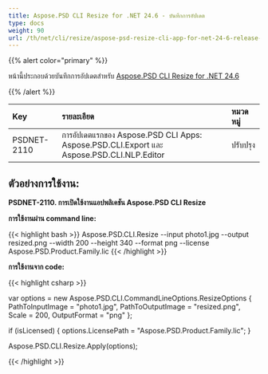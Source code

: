 ```yaml
---
title: Aspose.PSD CLI Resize for .NET 24.6 - บันทึกการอัปเดต
type: docs
weight: 90
url: /th/net/cli/resize/aspose-psd-resize-cli-app-for-net-24-6-release-notes/
---
```


{{% alert color="primary" %}}

หน้านี้ประกอบด้วยบันทึกการอัปเดตสำหรับ [Aspose.PSD CLI Resize for .NET 24.6](https://www.nuget.org/packages/Aspose.PSD.CLI.Resize/)

{{% /alert %}}

| **Key**     | **รายละเอียด**                                                                                  | **หมวดหมู่** |
|:------------|:--------------------------------------------------------------------------------------------|:-------------|
| PSDNET-2110 | การอัปเดตแรกของ Aspose.PSD CLI Apps: Aspose.PSD.CLI.Export และ Aspose.PSD.CLI.NLP.Editor |  ปรับปรุง |


## **ตัวอย่างการใช้งาน:**

**PSDNET-2110. การเปิดใช้งานแอปพลิเคชัน Aspose.PSD CLI Resize**


**การใช้งานผ่าน command line:**

{{< highlight bash >}}
Aspose.PSD.CLI.Resize --input photo1.jpg --output resized.png --width 200 --height 340 --format png --license Aspose.PSD.Product.Family.lic
{{< /highlight >}}

**การใช้งานจาก code:**

{{< highlight csharp >}}

var options = new Aspose.PSD.CLI.CommandLineOptions.ResizeOptions
{
    PathToInputImage = "photo1.jpg",
    PathToOutputImage = "resized.png",
    Scale = 200,
    OutputFormat = "png"
};


if (isLicensed)
{
    options.LicensePath = "Aspose.PSD.Product.Family.lic";
}

Aspose.PSD.CLI.Resize.Apply(options);

{{< /highlight >}}
